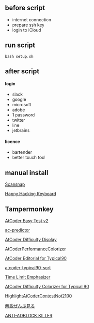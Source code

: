 ## before script

- internet connection
- prepare ssh key
- login to iCloud

## run script

```
bash setup.sh
```

## after script

#### login

- slack
- google
- microsoft
- adobe
- 1 password
- twitter
- line
- jetbrains

#### licence

- bartender
- better touch tool

## manual install

[Scansnap](https://www.pfu.fujitsu.com/imaging/ssacc/ja/start_download_21_GA.html)

[Happy Hacking Keyboard](https://www.pfu.fujitsu.com/hhkeyboard/macdownload.html)

## Tampermonkey

[AtCoder Easy Test v2](https://greasyfork.org/ja/scripts/433152-atcoder-easy-test-v2)

[ac-predictor](https://greasyfork.org/ja/scripts/369954-ac-predictor)

[AtCoder Difficulty Display](https://greasyfork.org/ja/scripts/397185-atcoder-difficulty-display)

[AtCoderPerformanceColorizer](https://greasyfork.org/ja/scripts/371693-atcoderperformancecolorizer)

[AtCoder Editorial for Typical90](https://greasyfork.org/ja/scripts/427584-atcoder-editorial-for-typical90)

[atcoder-typical90-sort](https://greasyfork.org/ja/scripts/428698-atcoder-typical90-sort)

[Time Limit Emphasizer](https://greasyfork.org/ja/scripts/406381-time-limit-emphasizer)

[AtCoder Difficulty Colorizer for Typical 90](https://greasyfork.org/ja/scripts/425463-atcoder-difficulty-colorizer-for-typical-90)

[HighlightAtCoderContestNot2100](https://greasyfork.org/en/scripts/426911-highlightatcodercontestnot2100)

[解説ぜんぶ見る](https://greasyfork.org/ja/scripts/416554-view-all-editorials)

[ANTI-ADBLOCK KILLER](https://reek.github.io/anti-adblock-killer)

